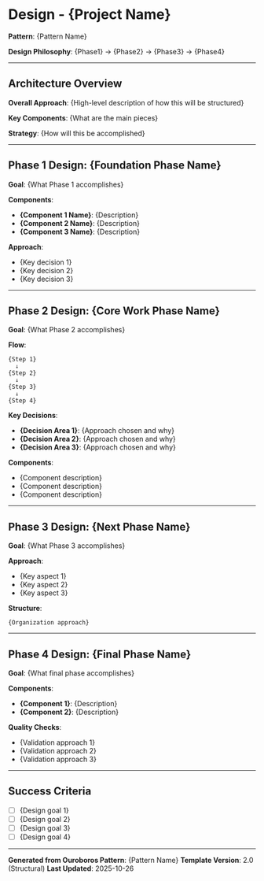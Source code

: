 # Design - {Project Name}

**Pattern**: {Pattern Name}

**Design Philosophy**: {Phase1} → {Phase2} → {Phase3} → {Phase4}

---

## Architecture Overview

**Overall Approach**: {High-level description of how this will be structured}

**Key Components**: {What are the main pieces}

**Strategy**: {How will this be accomplished}

---

## Phase 1 Design: {Foundation Phase Name}

**Goal**: {What Phase 1 accomplishes}

**Components**:
- **{Component 1 Name}**: {Description}
- **{Component 2 Name}**: {Description}
- **{Component 3 Name}**: {Description}

**Approach**:
- {Key decision 1}
- {Key decision 2}
- {Key decision 3}

---

## Phase 2 Design: {Core Work Phase Name}

**Goal**: {What Phase 2 accomplishes}

**Flow**:
```
{Step 1}
  ↓
{Step 2}
  ↓
{Step 3}
  ↓
{Step 4}
```

**Key Decisions**:
- **{Decision Area 1}**: {Approach chosen and why}
- **{Decision Area 2}**: {Approach chosen and why}
- **{Decision Area 3}**: {Approach chosen and why}

**Components**:
- {Component description}
- {Component description}
- {Component description}

---

## Phase 3 Design: {Next Phase Name}

**Goal**: {What Phase 3 accomplishes}

**Approach**:
- {Key aspect 1}
- {Key aspect 2}
- {Key aspect 3}

**Structure**:
```
{Organization approach}
```

---

## Phase 4 Design: {Final Phase Name}

**Goal**: {What final phase accomplishes}

**Components**:
- **{Component 1}**: {Description}
- **{Component 2}**: {Description}

**Quality Checks**:
- {Validation approach 1}
- {Validation approach 2}
- {Validation approach 3}

---

## Success Criteria

- [ ] {Design goal 1}
- [ ] {Design goal 2}
- [ ] {Design goal 3}
- [ ] {Design goal 4}

---

**Generated from Ouroboros Pattern**: {Pattern Name}
**Template Version**: 2.0 (Structural)
**Last Updated**: 2025-10-26
